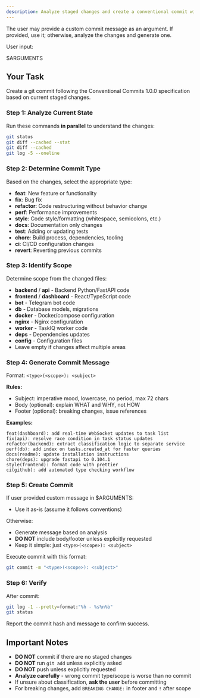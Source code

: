 ```yaml
---
description: Analyze staged changes and create a conventional commit with proper type and scope.
---
```


The user may provide a custom commit message as an argument. If provided, use it; otherwise, analyze the changes and generate one.

User input:

$ARGUMENTS

## Your Task

Create a git commit following the Conventional Commits 1.0.0 specification based on current staged changes.

### Step 1: Analyze Current State

Run these commands **in parallel** to understand the changes:

```bash
git status
git diff --cached --stat
git diff --cached
git log -5 --oneline
```

### Step 2: Determine Commit Type

Based on the changes, select the appropriate type:

- **feat**: New feature or functionality
- **fix**: Bug fix
- **refactor**: Code restructuring without behavior change
- **perf**: Performance improvements
- **style**: Code style/formatting (whitespace, semicolons, etc.)
- **docs**: Documentation only changes
- **test**: Adding or updating tests
- **chore**: Build process, dependencies, tooling
- **ci**: CI/CD configuration changes
- **revert**: Reverting previous commits

### Step 3: Identify Scope

Determine scope from the changed files:

- **backend** / **api** - Backend Python/FastAPI code
- **frontend** / **dashboard** - React/TypeScript code
- **bot** - Telegram bot code
- **db** - Database models, migrations
- **docker** - Docker/compose configuration
- **nginx** - Nginx configuration
- **worker** - TaskIQ worker code
- **deps** - Dependencies updates
- **config** - Configuration files
- Leave empty if changes affect multiple areas

### Step 4: Generate Commit Message

Format: `<type>(<scope>): <subject>`

**Rules:**
- Subject: imperative mood, lowercase, no period, max 72 chars
- Body (optional): explain WHAT and WHY, not HOW
- Footer (optional): breaking changes, issue references

**Examples:**
```
feat(dashboard): add real-time WebSocket updates to task list
fix(api): resolve race condition in task status updates
refactor(backend): extract classification logic to separate service
perf(db): add index on tasks.created_at for faster queries
docs(readme): update installation instructions
chore(deps): upgrade fastapi to 0.104.1
style(frontend): format code with prettier
ci(github): add automated type checking workflow
```

### Step 5: Create Commit

If user provided custom message in $ARGUMENTS:
- Use it as-is (assume it follows conventions)

Otherwise:
- Generate message based on analysis
- **DO NOT** include body/footer unless explicitly requested
- Keep it simple: just `<type>(<scope>): <subject>`

Execute commit with this format:

```bash
git commit -m "<type>(<scope>): <subject>"
```

### Step 6: Verify

After commit:
```bash
git log -1 --pretty=format:"%h - %s%n%b"
git status
```

Report the commit hash and message to confirm success.

## Important Notes

- **DO NOT** commit if there are no staged changes
- **DO NOT** run `git add` unless explicitly asked
- **DO NOT** push unless explicitly requested
- **Analyze carefully** - wrong commit type/scope is worse than no commit
- If unsure about classification, **ask the user** before committing
- For breaking changes, add `BREAKING CHANGE:` in footer and `!` after scope